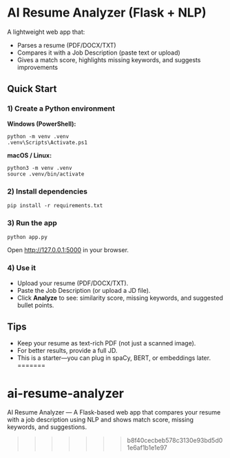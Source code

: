 
# AI Resume Analyzer (Flask + NLP)

A lightweight web app that:
- Parses a resume (PDF/DOCX/TXT)
- Compares it with a Job Description (paste text or upload)
- Gives a match score, highlights missing keywords, and suggests improvements

## Quick Start

### 1) Create a Python environment
**Windows (PowerShell):**
```
python -m venv .venv
.venv\Scripts\Activate.ps1
```

**macOS / Linux:**
```
python3 -m venv .venv
source .venv/bin/activate
```

### 2) Install dependencies
```
pip install -r requirements.txt
```

### 3) Run the app
```
python app.py
```
Open http://127.0.0.1:5000 in your browser.

### 4) Use it
- Upload your resume (PDF/DOCX/TXT).
- Paste the Job Description (or upload a JD file).
- Click **Analyze** to see: similarity score, missing keywords, and suggested bullet points.

## Tips
- Keep your resume as text-rich PDF (not just a scanned image).
- For better results, provide a full JD.
- This is a starter—you can plug in spaCy, BERT, or embeddings later.
=======
# ai-resume-analyzer
AI Resume Analyzer — A Flask-based web app that compares your resume with a job description using NLP and shows match score, missing keywords, and suggestions.
>>>>>>> b8f40cecbeb578c3130e93bd5d01e6af1b1e1e97
